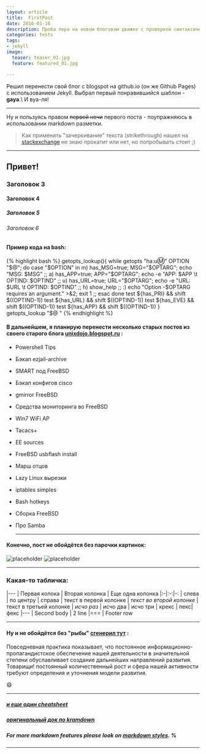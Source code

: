 ```yaml
---
layout: article
title:  FirstPost
date: 2016-01-16
description: Проба пера на новом блоговом движке с проверкой синтаксической разметки и основных фитч.
categories: tests
tags:
- jekyll
image:
  teaser: teaser_01.jpg
  feature: featured_01.jpg 

---
```


Решил перенести свой блог с blogspot на github.io (он же Github Pages) с использованием Jekyll. 
Выбрал первый понравившийся шаблон - **gaya**.\\
И вуа-ля! 

___

Ну и пользуясь правом <del>первой ночи</del> первого поста - поупражняюсь в использовании markdown разметки.

> Как применить "зачеркивание" текста (strikethrough) нашел на [stackexchange](http://webapps.stackexchange.com/questions/14986/strikethrough-with-github-markdown) не знаю прокатит или нет, но попробывать стоит ;) 


* * *


## Привет!

### Заголовок 3

#### Заголовок 4

##### Заголовок 5

###### Заголовок 6




#### Пример кода на bash:

{% highlight bash %}
getopts_lookup(){
  while getopts "ha:u:m:" OPTION "$@"; do
    case "$OPTION" in
      m)  has_MSG=true; MSG="$OPTARG"; echo "MSG: $MSG" ;;
      a)  has_APP=true; APP="$OPTARG"; echo -e "APP: $APP \t OPTIND: $OPTIND" ;;
      u)  has_URL=true; URL="$OPTARG"; echo -e "URL: $URL \t OPTIND: $OPTIND" ;;
      h)  show_help ;;
      :)  echo "Option -$OPTARG requires an argument." >&2; exit 1 ;;
    esac
  done
  test ${has_PRI} && shift $((OPTIND-1))
  test ${has_URL} && shift $((OPTIND-1))
  test ${has_EVE} && shift $((OPTIND-1))
  test ${has_APP} && shift $((OPTIND-1))
}
getopts_lookup "$@ "
{% endhighlight %}



#### В дальнейшем, я планирую перенести несколько старых постов из своего старого блога [unixdojo.blogspot.ru](http://unixdojo.blogspot.ru) :

- Powershell Tips
- Бэкап ezjail-archive
- SMART под FreeBSD
- Бэкап конфигов cisco
- gmirror FreeBSD
- Средства мониторинга во FreeBSD
- Win7 WiFi AP
- Tacacs+
- EE sources
- FreeBSD usbflash install
- Марш отцов
- Lazy Linux вырезки
- iptables simples
- Bash hotkeys
- Сборка FreeBSD
- Про Samba 




   * * * 


#### Конечно, пост не обойдётся без парочки картинок:

![placeholder](http://placehold.it/400x200 "Medium example image")
![placeholder](http://placehold.it/200x200 "Small example image")


---


### Какая-то табличка:

|---
| Первая колока | Вторая колонка | Еще одна колонка
|:-|:-:|-:
| слева | по центру | справа
| текст в первой колонке | _текст во второй колонке_ | текст в третьей колонке
| *исчо раз* | исчо два | исчо три
| крекс | пекс| фекс
|---
| Second body
| 2 line
|===
| Footer row


---


#### Ну и не обойдётся без "рыбы" [сгенерил тут](http://fishtext.ru) :

Повседневная практика показывает, что постоянное информационно-пропагандистское обеспечение нашей деятельности в значительной степени обуславливает создание дальнейших направлений развития. Товарищи! постоянный количественный рост и сфера нашей активности требуют определения и уточнения модели развития.


:smile:


___


##### [и еще один cheatsheet](https://github.com/adam-p/markdown-here/wiki/Markdown-Cheatsheet)

##### [оригинальный док по kramdown](http://kramdown.gettalong.org/syntax.html)

##### For more markdown features please look on [markdown styles](https://guides.github.com/features/mastering-markdown/). %


---



